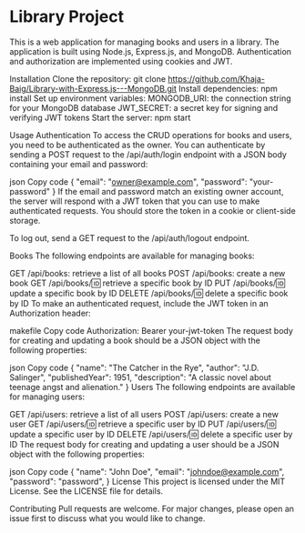 # Library Project
This is a web application for managing books and users in a library. The application is built using Node.js, Express.js, and MongoDB. Authentication and authorization are implemented using cookies and JWT.

Installation
Clone the repository: git clone https://github.com/Khaja-Baig/Library-with-Express.js---MongoDB.git
Install dependencies: npm install
Set up environment variables:
MONGODB_URI: the connection string for your MongoDB database
JWT_SECRET: a secret key for signing and verifying JWT tokens
Start the server: npm start

Usage
Authentication
To access the CRUD operations for books and users, you need to be authenticated as the owner. You can authenticate by sending a POST request to the /api/auth/login endpoint with a JSON body containing your email and password:

json
Copy code
{
  "email": "owner@example.com",
  "password": "your-password"
}
If the email and password match an existing owner account, the server will respond with a JWT token that you can use to make authenticated requests. You should store the token in a cookie or client-side storage.

To log out, send a GET request to the /api/auth/logout endpoint.

Books
The following endpoints are available for managing books:

GET /api/books: retrieve a list of all books
POST /api/books: create a new book
GET /api/books/:id: retrieve a specific book by ID
PUT /api/books/:id: update a specific book by ID
DELETE /api/books/:id: delete a specific book by ID
To make an authenticated request, include the JWT token in an Authorization header:

makefile
Copy code
Authorization: Bearer your-jwt-token
The request body for creating and updating a book should be a JSON object with the following properties:

json
Copy code
{
  "name": "The Catcher in the Rye",
  "author": "J.D. Salinger",
  "publishedYear": 1951,
  "description": "A classic novel about teenage angst and alienation."
}
Users
The following endpoints are available for managing users:

GET /api/users: retrieve a list of all users
POST /api/users: create a new user
GET /api/users/:id: retrieve a specific user by ID
PUT /api/users/:id: update a specific user by ID
DELETE /api/users/:id: delete a specific user by ID
The request body for creating and updating a user should be a JSON object with the following properties:

json
Copy code
{
  "name": "John Doe",
  "email": "johndoe@example.com",
  "password": "password",
}
License
This project is licensed under the MIT License. See the LICENSE file for details.

Contributing
Pull requests are welcome. For major changes, please open an issue first to discuss what you would like to change.
